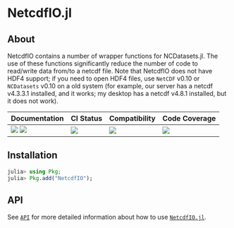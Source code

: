 # NetcdfIO.jl

<!-- Links and shortcuts -->
[ju-url]: https://github.com/Yujie-W/NetcdfIO.jl
[ju-api]: https://yujie-w.github.io/NetcdfIO.jl/stable/API/

[dev-img]: https://img.shields.io/badge/docs-dev-blue.svg
[dev-url]: https://Yujie-W.github.io/NetcdfIO.jl/dev/

[rel-img]: https://img.shields.io/badge/docs-stable-blue.svg
[rel-url]: https://Yujie-W.github.io/NetcdfIO.jl/stable/

[st-img]: https://github.com/Yujie-W/NetcdfIO.jl/workflows/JuliaStable/badge.svg?branch=main
[st-url]: https://github.com/Yujie-W/NetcdfIO.jl/actions?query=branch%3A"main"++workflow%3A"JuliaStable"

[min-img]: https://github.com/Yujie-W/NetcdfIO.jl/workflows/Julia-1.6/badge.svg?branch=main
[min-url]: https://github.com/Yujie-W/NetcdfIO.jl/actions?query=branch%3A"main"++workflow%3A"Julia-1.6"

[cov-img]: https://codecov.io/gh/Yujie-W/NetcdfIO.jl/branch/main/graph/badge.svg
[cov-url]: https://codecov.io/gh/Yujie-W/NetcdfIO.jl

## About
NetcdfIO contains a number of wrapper functions for NCDatasets.jl. The use of these functions significantly reduce the number of code to read/write data from/to a netcdf file. Note that NetcdfIO does not have HDF4 support; if you need to open HDF4 files, use `NetCDF` v0.10 or `NCDatasets` v0.10 on a old system (for example, our server has a netcdf v4.3.3.1 installed, and it works; my desktop has a netcdf v4.8.1 installed, but it does not work).

| Documentation                                   | CI Status             | Compatibility           | Code Coverage           |
|:------------------------------------------------|:----------------------|:------------------------|:------------------------|
| [![][dev-img]][dev-url] [![][rel-img]][rel-url] | [![][st-img]][st-url] | [![][min-img]][min-url] | [![][cov-img]][cov-url] |


## Installation
```julia
julia> using Pkg;
julia> Pkg.add("NetcdfIO");
```


## API
See [`API`][ju-api] for more detailed information about how to use [`NetcdfIO.jl`][ju-url].
